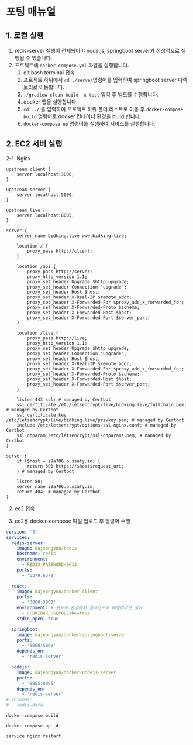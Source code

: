 # 포팅 매뉴얼

## 1. 로컬 실행

1. redis-server 실행이 전제되어야 node.js, springboot server가 정상적으로 실행될 수 있습니다.
2. 프로젝트에 `docker-compose.yml` 파일을 실행합니다.
   1. git bash terminal 접속
   2. 프로젝트 하위에서 `cd ./server`명령어를 입력하여 springboot server 디렉토리로 이동합니다.
   3. `./gradlew clean build -x test` 입력 후 빌드를 수행합니다.
   4. docker 앱을 실행합니다.
   5. `cd ../` 를 입력하여 프로젝트 하위 폴더 리스트로 이동 후 `docker-compose build` 명령어로 docker 컨테이너 환경을 build 합니다.
   6. `docker-compose up` 명령어를 실행하여 서비스를 실행합니다.

## 2. EC2 서버 실행

2-1. Nginx

```text
upstream client {
    server localhost:3000;
}

upstream server {
    server localhost:5000;
}

upstream live {
    server localhost:8005;
}

server {
    server_name bidking.live www.bidking.live;

    location / {
        proxy_pass http://client;
    }

    location /api {
        proxy_pass http://server;
        proxy_http_version 1.1;
        proxy_set_header Upgrade $http_upgrade;
        proxy_set_header Connection "upgrade";
        proxy_set_header Host $host;
        proxy_set_header X-Real-IP $remote_addr;
        proxy_set_header X-Forwarded-For $proxy_add_x_forwarded_for;
        proxy_set_header X-Forwarded-Proto $scheme;
        proxy_set_header X-Forwarded-Host $host;
        proxy_set_header X-Forwarded-Port $server_port;
    }

    location /live {
        proxy_pass http://live;
        proxy_http_version 1.1;
        proxy_set_header Upgrade $http_upgrade;
        proxy_set_header Connection "upgrade";
        proxy_set_header Host $host;
        proxy_set_header X-Real-IP $remote_addr;
        proxy_set_header X-Forwarded-For $proxy_add_x_forwarded_for;
        proxy_set_header X-Forwarded-Proto $scheme;
        proxy_set_header X-Forwarded-Host $host;
        proxy_set_header X-Forwarded-Port $server_port;
    }

    listen 443 ssl; # managed by Certbot
    ssl_certificate /etc/letsencrypt/live/bidking.live/fullchain.pem; # managed by Certbot
    ssl_certificate_key /etc/letsencrypt/live/bidking.live/privkey.pem; # managed by Certbot
    include /etc/letsencrypt/options-ssl-nginx.conf; # managed by Certbot
    ssl_dhparam /etc/letsencrypt/ssl-dhparams.pem; # managed by Certbot
}

server {
    if ($host = i9a706.p.ssafy.io) {
        return 301 https://$host$request_uri;
    } # managed by Certbot

    listen 80;
    server_name i9a706.p.ssafy.io;
    return 404; # managed by Certbot
}

```

2. ec2 접속

3. ec2용 docker-compose 파일 업로드 후 명령어 수행

```yaml
version: '3'
services:
  redis-server:
    image: dajeongyun/redis
    hostname: redis
    environment:
      - REDIS_PASSWORD=0613
    ports:
      - '6379:6379'

  react:
    image: dajeongyun/docker-client
    ports:
      - '3000:3000'
    environment: # 윈도우 환경에서 실시간으로 매핑하려면 필요
      - CHOKIDAR_USEPOLLING=true
    stdin_open: true

  springboot:
    image: dajeongyun/docker-springboot-server
    ports:
      - '5000:5000'
    depends_on:
      - 'redis-server'

  nodejs:
    image: dajeongyun/docker-nodejs-server
    ports:
      - '8005:8005'
    depends_on:
      - 'redis-server'
# volumes:
#   redis-data:
```

```shell
docker-compose build

docker-compose up -d

service nginx restart
```
